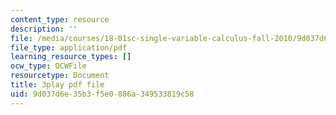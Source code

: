 ```yaml
---
content_type: resource
description: ''
file: /media/courses/18-01sc-single-variable-calculus-fall-2010/9d037d6e35b3f5e0886a349533819c58_rfx1x-2dwSI.pdf
file_type: application/pdf
learning_resource_types: []
ocw_type: OCWFile
resourcetype: Document
title: 3play pdf file
uid: 9d037d6e-35b3-f5e0-886a-349533819c58
---
```

